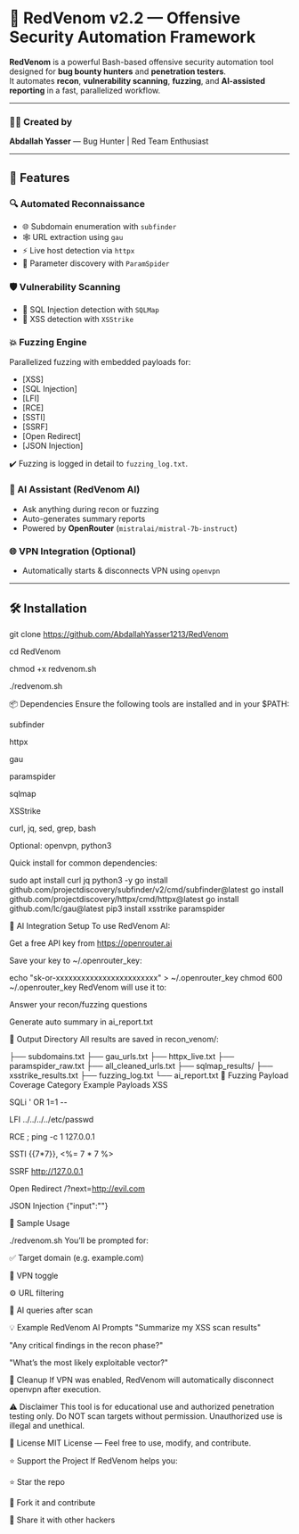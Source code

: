 # 🐍 RedVenom v2.2 — Offensive Security Automation Framework

**RedVenom** is a powerful Bash-based offensive security automation tool designed for **bug bounty hunters** and **penetration testers**.  
It automates **recon**, **vulnerability scanning**, **fuzzing**, and **AI-assisted reporting** in a fast, parallelized workflow.

---

### 👨‍💻 Created by
**Abdallah Yasser** — Bug Hunter | Red Team Enthusiast

---

## 🚀 Features

### 🔍 Automated Reconnaissance
- 🌐 Subdomain enumeration with `subfinder`
- 🕸️ URL extraction using `gau`
- ⚡ Live host detection via `httpx`
- 🎯 Parameter discovery with `ParamSpider`

### 🛡️ Vulnerability Scanning
- 💉 SQL Injection detection with `SQLMap`
- 🧪 XSS detection with `XSStrike`

### 💥 Fuzzing Engine
Parallelized fuzzing with embedded payloads for:
- [XSS]
- [SQL Injection]
- [LFI]
- [RCE]
- [SSTI]
- [SSRF]
- [Open Redirect]
- [JSON Injection]

✔️ Fuzzing is logged in detail to `fuzzing_log.txt`.

### 🤖 AI Assistant (RedVenom AI)
- Ask anything during recon or fuzzing
- Auto-generates summary reports
- Powered by **OpenRouter** (`mistralai/mistral-7b-instruct`)

### 🌐 VPN Integration (Optional)
- Automatically starts & disconnects VPN using `openvpn`

---

## 🛠️ Installation

git clone https://github.com/AbdallahYasser1213/RedVenom

cd RedVenom

chmod +x redvenom.sh

./redvenom.sh

📦 Dependencies
Ensure the following tools are installed and in your $PATH:

subfinder

httpx

gau

paramspider

sqlmap

XSStrike

curl, jq, sed, grep, bash

Optional: openvpn, python3

Quick install for common dependencies:

sudo apt install curl jq python3 -y
go install github.com/projectdiscovery/subfinder/v2/cmd/subfinder@latest
go install github.com/projectdiscovery/httpx/cmd/httpx@latest
go install github.com/lc/gau@latest
pip3 install xsstrike paramspider

🤖 AI Integration Setup
To use RedVenom AI:

Get a free API key from https://openrouter.ai

Save your key to ~/.openrouter_key:


echo "sk-or-xxxxxxxxxxxxxxxxxxxxxxxx" > ~/.openrouter_key
chmod 600 ~/.openrouter_key
RedVenom will use it to:

Answer your recon/fuzzing questions

Generate auto summary in ai_report.txt

📁 Output Directory
All results are saved in recon_venom/:


├── subdomains.txt
├── gau_urls.txt
├── httpx_live.txt
├── paramspider_raw.txt
├── all_cleaned_urls.txt
├── sqlmap_results/
├── xsstrike_results.txt
├── fuzzing_log.txt
└── ai_report.txt
🧠 Fuzzing Payload Coverage
Category	Example Payloads
XSS	<script>alert(1)</script>

SQLi	' OR 1=1 --

LFI	../../../../etc/passwd

RCE	; ping -c 1 127.0.0.1

SSTI	{{7*7}}, <%= 7 * 7 %>

SSRF	http://127.0.0.1

Open Redirect	/?next=http://evil.com

JSON Injection	{"input":"<script>alert(1)</script>"}

🧪 Sample Usage

./redvenom.sh
You’ll be prompted for:

✅ Target domain (e.g. example.com)

🔐 VPN toggle

⚙️ URL filtering

🤖 AI queries after scan

💡 Example RedVenom AI Prompts
"Summarize my XSS scan results"

"Any critical findings in the recon phase?"

"What’s the most likely exploitable vector?"

🧼 Cleanup
If VPN was enabled, RedVenom will automatically disconnect openvpn after execution.

⚠️ Disclaimer
This tool is for educational use and authorized penetration testing only.
Do NOT scan targets without permission. Unauthorized use is illegal and unethical.

📃 License
MIT License — Feel free to use, modify, and contribute.

⭐ Support the Project
If RedVenom helps you:

⭐ Star the repo

🍴 Fork it and contribute

💬 Share it with other hackers
